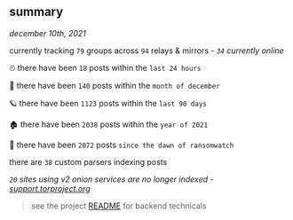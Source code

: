 
## summary
_december 10th, 2021_

currently tracking `79` groups across `94` relays & mirrors - _`34` currently online_

⏲ there have been `18` posts within the `last 24 hours`

🦈 there have been `140` posts within the `month of december`

🪐 there have been `1123` posts within the `last 90 days`

🏚 there have been `2038` posts within the `year of 2021`

🦕 there have been `2072` posts `since the dawn of ransomwatch`

there are `38` custom parsers indexing posts

_`20` sites using v2 onion services are no longer indexed - [support.torproject.org](https://support.torproject.org/onionservices/v2-deprecation/)_

> see the project [README](https://github.com/thetanz/ransomwatch#ransomwatch--) for backend technicals
